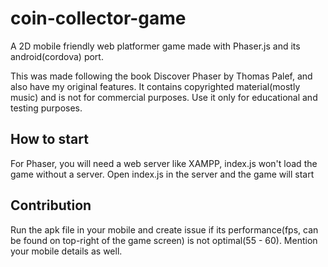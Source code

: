 # coin-collector-game
A 2D mobile friendly web platformer game made with Phaser.js and its android(cordova) port.  
  
  This was made following the book Discover Phaser by Thomas Palef, and also have my original features. It contains copyrighted material(mostly music) and is not for commercial purposes. Use it only for educational and testing purposes.  
  
  ## How to start
  For Phaser, you will need a web server like XAMPP, index.js won't load the game without a server. Open index.js in the server and the game will start

  ## Contribution
  Run the apk file in your mobile and create issue if its performance(fps, can be found on top-right of the game screen) is not optimal(55 - 60). Mention your mobile details as well. 
